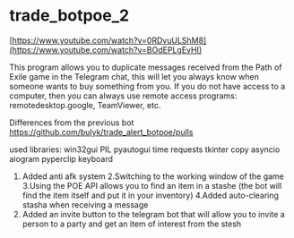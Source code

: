 # trade_botpoe_2

[https://www.youtube.com/watch?v=0RDvuULShM8](https://www.youtube.com/watch?v=BOdEPLgEvHI)

This program allows you to duplicate messages received from the Path of Exile game in the Telegram chat, this will let you always know when someone wants to buy something from you. If you do not have access to a computer, then you can always use remote access programs: remotedesktop.google, TeamViewer, etc.

Differences from the previous bot https://github.com/bulyk/trade_alert_botpoe/pulls

used libraries:
win32gui
PIL
pyautogui
time
requests
tkinter
copy
asyncio
aiogram
pyperclip
keyboard

1. Added anti afk system
2.Switching to the working window of the game
3.Using the POE API allows you to find an item in a stashe (the bot will find the item itself and put it in your inventory)
4.Added auto-clearing stasha when receiving a message
5. Added an invite button to the telegram bot that will allow you to invite a person to a party and get an item of interest from the stesh
